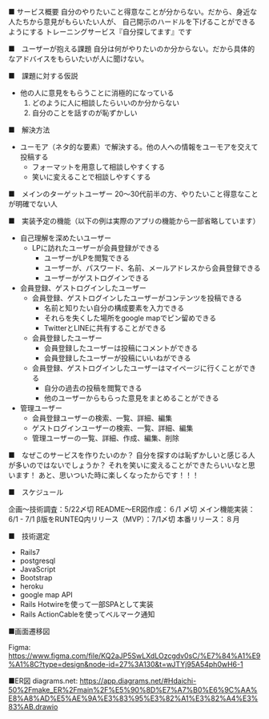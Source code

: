 ■ サービス概要
自分のやりたいこと得意なことが分からない。だから、身近な人たちから意見がもらいたい人が、
自己開示のハードルを下げることができるようにする
トレーニングサービス『自分探してます』です

■　ユーザーが抱える課題
自分は何がやりたいのか分からない。だから具体的なアドバイスをもらいたいが人に聞けない。

■　課題に対する仮説
- 他の人に意見をもらうことに消極的になっている
  1. どのように人に相談したらいいのか分からない
  2. 自分のことを話すのが恥ずかしい

■　解決方法
- ユーモア（ネタ的な要素）で解決する。他の人への情報をユーモアを交えて投稿する
  - フォーマットを用意して相談しやすくする
  - 笑いに変えることで相談しやすくする

■　メインのターゲットユーザー
20〜30代前半の方、やりたいこと得意なことが明確でない人

■　実装予定の機能（以下の例は実際のアプリの機能から一部省略しています）
- 自己理解を深めたいユーザー
    - LPに訪れたユーザーが会員登録ができる
       - ユーザーがLPを閲覧できる
       - ユーザーが、パスワード、名前、メールアドレスから会員登録できる
       - ユーザーがゲストログインできる
- 会員登録、ゲストログインしたユーザー
    - 会員登録、ゲストログインしたユーザーがコンテンツを投稿できる
       - 名前と知りたい自分の構成要素を入力できる
       - それらを失くした場所をgoogle mapでピン留めできる
       - TwitterとLINEに共有することができる
    - 会員登録したユーザー
       - 会員登録したユーザーは投稿にコメントができる
       - 会員登録したユーザーが投稿にいいねができる
    - 会員登録、ゲストログインしたユーザーはマイページに行くことができる
       - 自分の過去の投稿を閲覧できる
       - 他のユーザーからもらった意見をまとめることができる
- 管理ユーザー
    - 会員登録ユーザーの検索、一覧、詳細、編集
    - ゲストログインユーザーの検索、一覧、詳細、編集
    - 管理ユーザーの一覧、詳細、作成、編集、削除

■　なぜこのサービスを作りたいのか？
自分を探すのは恥ずかしいと感じる人が多いのではないでしょうか？
それを笑いに変えることができたらいいなと思います！
あと、思いついた時に楽しくなったからです！！！

■　スケジュール

企画〜技術調査：5/22〆切
README〜ER図作成：６/1 〆切
メイン機能実装：6/1 - 7/1
β版をRUNTEQ内リリース（MVP）：7/1〆切
本番リリース：８月

■　技術選定
- Rails7
- postgresql
- JavaScript
- Bootstrap
- heroku
- google map API
- Rails Hotwireを使って一部SPAとして実装
- Rails ActionCableを使ってベルマーク通知

■画面遷移図

Figma: https://www.figma.com/file/KQ2aJP5SwLXdLOzcgdv0sC/%E7%84%A1%E9%A1%8C?type=design&node-id=27%3A130&t=wJTYj95A54ph0wH6-1

■ER図
diagrams.net: https://app.diagrams.net/#Hdaichi-50%2Fmake_ER%2Fmain%2F%E5%90%8D%E7%A7%B0%E6%9C%AA%E8%A8%AD%E5%AE%9A%E3%83%95%E3%82%A1%E3%82%A4%E3%83%AB.drawio